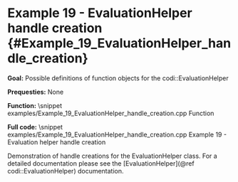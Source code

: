 Example 19 - EvaluationHelper handle creation {#Example_19_EvaluationHelper_handle_creation}
=======

**Goal:** Possible definitions of function objects for the codi::EvaluationHelper

**Prequesties:** None

**Function:**
\snippet examples/Example_19_EvaluationHelper_handle_creation.cpp Function

**Full code:**
\snippet examples/Example_19_EvaluationHelper_handle_creation.cpp Example 19 - Evaluation helper handle creation

Demonstration of handle creations for the EvaluationHelper class. For a detailed documentation please see the
[EvaluationHelper](@ref codi::EvaluationHelper) documentation.
